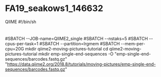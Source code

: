 # FA19_seakows1_146632
QIIME
#!/bin/sh
#
#SBATCH --JOB-name=QIIME2_single
#SBATCH --nstaks=5
#SBATCH --cpus-per-task=1
#SBATCH --partition=lrgmem
#SBATCH --mem-per-cpu=20G
mkdir qiime2-moving-pictures-tutorial
cd qiime2-moving-pictures-tutorial
mkdir emp-single-end-sequences
 -O "emp-single-end-sequences/barcodes.fastq.gz" \"https://data.qiime2.org/2018.8/tutorials/moving-pictures/emp-single-end-sequences/barcodes.fastq.gz"
 
